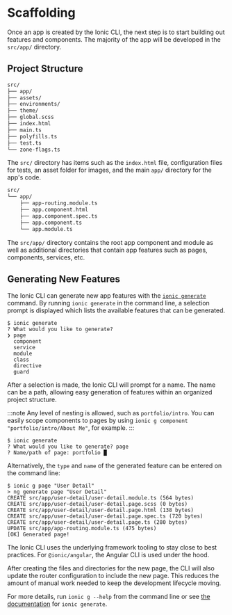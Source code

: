 # Scaffolding

Once an app is created by the Ionic CLI, the next step is to start building out features and components. The majority of the app will be developed in the `src/app/` directory.

## Project Structure

```bash
src/
├── app/
├── assets/
├── environments/
├── theme/
├── global.scss
├── index.html
├── main.ts
├── polyfills.ts
├── test.ts
└── zone-flags.ts
```

The `src/` directory has items such as the `index.html` file, configuration files for tests, an asset folder for images, and the main `app/` directory for the app's code.

```bash
src/
└── app/
    ├── app-routing.module.ts
    ├── app.component.html
    ├── app.component.spec.ts
    ├── app.component.ts
    └── app.module.ts
```

The `src/app/` directory contains the root app component and module as well as additional directories that contain app features such as pages, components, services, etc.

## Generating New Features

The Ionic CLI can generate new app features with the [`ionic generate`](/cli/commands/generate) command. By running `ionic generate` in the command line, a selection prompt is displayed which lists the available features that can be generated.

```shell-session
$ ionic generate
? What would you like to generate?
❯ page
  component
  service
  module
  class
  directive
  guard
```

After a selection is made, the Ionic CLI will prompt for a name. The name can be a path, allowing easy generation of features within an organized project structure.

:::note
Any level of nesting is allowed, such as `portfolio/intro`. You can easily scope components to pages by using `ionic g component "portfolio/intro/About Me"`, for example.
:::

```shell-session
$ ionic generate
? What would you like to generate? page
? Name/path of page: portfolio █
```

Alternatively, the `type` and `name` of the generated feature can be entered on the command line:

```shell-session
$ ionic g page "User Detail"
> ng generate page "User Detail"
CREATE src/app/user-detail/user-detail.module.ts (564 bytes)
CREATE src/app/user-detail/user-detail.page.scss (0 bytes)
CREATE src/app/user-detail/user-detail.page.html (138 bytes)
CREATE src/app/user-detail/user-detail.page.spec.ts (720 bytes)
CREATE src/app/user-detail/user-detail.page.ts (280 bytes)
UPDATE src/app/app-routing.module.ts (475 bytes)
[OK] Generated page!
```

The Ionic CLI uses the underlying framework tooling to stay close to best practices. For `@ionic/angular`, the Angular CLI is used under the hood.

After creating the files and directories for the new page, the CLI will also update the router configuration to include the new page. This reduces the amount of manual work needed to keep the development lifecycle moving.

For more details, run `ionic g --help` from the command line or see [the documentation](/cli/commands/generate) for `ionic generate`.